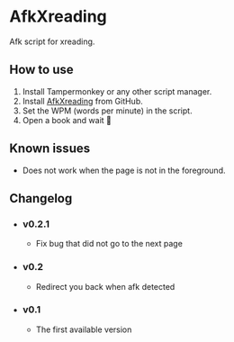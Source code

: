 # AfkXreading

Afk script for xreading.

## How to use

1. Install Tampermonkey or any other script manager.
2. Install [AfkXreading](https://raw.githubusercontent.com/IanDesuyo/AfkXreading/master/main.js) from GitHub.
3. Set the WPM (words per minute) in the script.
4. Open a book and wait :tada:

## Known issues

- Does not work when the page is not in the foreground.

## Changelog

- ### v0.2.1

  - Fix bug that did not go to the next page

- ### v0.2

  - Redirect you back when afk detected

- ### v0.1

  - The first available version
